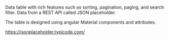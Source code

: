 Data table with rich features such as sorting, pagination, paging, and search filter. 
Data from a REST API called JSON placeholder.

The table is designed using angular Material components and attributes.

https://jsonplaceholder.typicode.com/